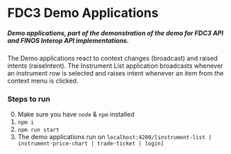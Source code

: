 FDC3 Demo Applications
======================================================

##### Demo applications, part of the demonstration of the demo for FDC3 API and FINOS Interop API implementations.

The Demo applications react to context changes (broadcast) and raised intents (raiseIntent). The Instrument List application broadcasts whenever an instrument row is selected and raises intent whenever an item from the context menu is clicked.

### Steps to run

0. Make sure you have ```node``` & ```npm``` installed
1. ```npm i```
2. ```npm run start```
3. The demo applications run on ```localhost:4200/[instrument-list | instrument-price-chart | trade-ticket | login]```
